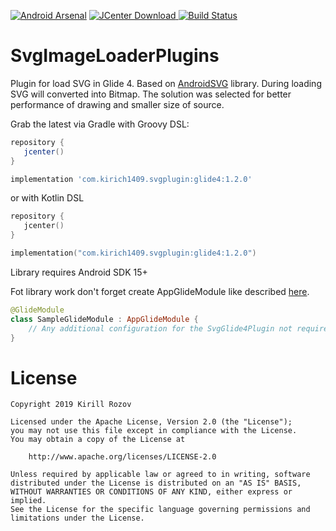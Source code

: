 [![Android Arsenal]( https://img.shields.io/badge/Android%20Arsenal-SvgGlidePlugin-green.svg?style=flat )]( https://android-arsenal.com/details/1/6812 )
[![JCenter Download](https://api.bintray.com/packages/kirich1409/maven/svg-glide-plugin/images/download.svg) ](https://bintray.com/kirich1409/maven/svg-glide-plugin/_latestVersion)
[![Build Status](https://travis-ci.org/kirich1409/SvgGlidePlugins.svg?branch=master)](https://travis-ci.org/kirich1409/SvgGlidePlugins)

# SvgImageLoaderPlugins
Plugin for load SVG in Glide 4. Based on [AndroidSVG](http://bigbadaboom.github.io/androidsvg/) library.
During loading SVG will converted into Bitmap. The solution was selected for better performance of drawing and smaller size of source.

Grab the latest via Gradle with Groovy DSL:
```groovy
repository {
   jcenter()
}

implementation 'com.kirich1409.svgplugin:glide4:1.2.0'
```

or with Kotlin DSL
```kotlin
repository {
   jcenter()
}

implementation("com.kirich1409.svgplugin:glide4:1.2.0")
```

Library requires Android SDK 15+

Fot library work don't forget create AppGlideModule like described [here](http://bumptech.github.io/glide/doc/generatedapi.html).

```kotlin
@GlideModule
class SampleGlideModule : AppGlideModule {
    // Any additional configuration for the SvgGlide4Plugin not required
}
```

License
=======

    Copyright 2019 Kirill Rozov

    Licensed under the Apache License, Version 2.0 (the "License");
    you may not use this file except in compliance with the License.
    You may obtain a copy of the License at

        http://www.apache.org/licenses/LICENSE-2.0

    Unless required by applicable law or agreed to in writing, software
    distributed under the License is distributed on an "AS IS" BASIS,
    WITHOUT WARRANTIES OR CONDITIONS OF ANY KIND, either express or implied.
    See the License for the specific language governing permissions and
    limitations under the License.
